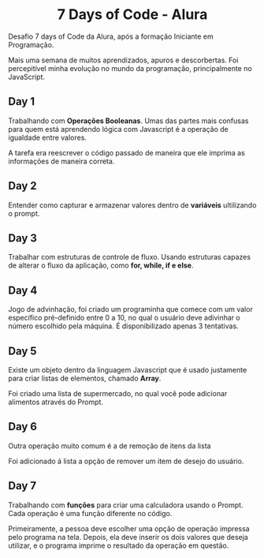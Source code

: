 <h1 align="center"> 7 Days of Code - Alura </h1>

<p>Desafio 7 days of Code da Alura, após a formação Iniciante em Programação.</p>

<p>Mais uma semana de muitos aprendizados, apuros e descorbertas. Foi percepitível minha evolução no mundo da programação, principalmente no JavaScript.</p>

<h2>Day 1</h2>
  <p>Trabalhando com <strong>Operações Booleanas</strong>. Umas das partes mais confusas para quem está aprendendo lógica com Javascript é a operação de igualdade entre valores.</p>
  <p>A tarefa era reescrever o código passado de maneira que ele imprima as informações de maneira correta.</p>

<h2>Day 2</h2>
  <p>Entender como capturar e armazenar valores dentro de <strong>variáveis</strong> ultilizando o prompt.</p>

<h2>Day 3</h2>
  <p>Trabalhar com estruturas de controle de fluxo. Usando estruturas capazes de alterar o fluxo da aplicação, como <strong>for, while, if e else</strong>.</p>

<h2>Day 4</h2>
  <p>Jogo de advinhação, foi criado um programinha que comece com um valor específico pré-definido entre 0 a 10, no qual o usuário deve adivinhar o número escolhido pela máquina. É disponibilizado apenas 3 tentativas.</p>

<h2>Day 5</h2>
  <p>Existe um objeto dentro da linguagem Javascript que é usado justamente para criar listas de elementos, chamado <strong>Array</strong>.</p>
  <p>Foi criado uma lista de supermercado, no qual você pode adicionar alimentos através do Prompt.</p>

<h2>Day 6</h2>
  <p>Outra operação muito comum é a de remoção de itens da lista</p>
  <p>Foi adicionado á lista a opção de remover um item de desejo do usuário.</p>

<h2>Day 7</h2>
  <p>Trabalhando com <strong>funções</strong> para criar uma calculadora usando o Prompt. Cada operação é uma função diferente no código.</p>
  <p>Primeiramente, a pessoa deve escolher uma opção de operação impressa pelo programa na tela. Depois, ela deve inserir os dois valores que deseja utilizar, e o programa imprime o resultado da operação em questão.</p>
